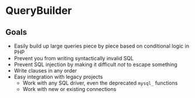 # QueryBuilder #

## Goals ##

- Easily build up large queries piece by piece based on conditional logic in PHP
- Prevent you from writing syntactically invalid SQL
- Prevent SQL injection by making it difficult *not* to escape something
- Write clauses in any order
- Easy integration with legacy projects
    - Work with any SQL driver, even the deprecated `mysql_` functions
    - Work with new or existing connections